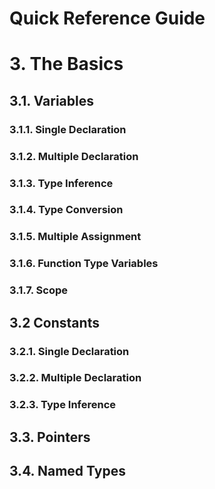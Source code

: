 Quick Reference Guide
=====================

# 3. The Basics

## 3.1. Variables

### 3.1.1. Single Declaration

### 3.1.2. Multiple Declaration

### 3.1.3. Type Inference
 
### 3.1.4. Type Conversion

### 3.1.5. Multiple Assignment
 
### 3.1.6. Function Type Variables

### 3.1.7. Scope

## 3.2 Constants

### 3.2.1. Single Declaration

### 3.2.2. Multiple Declaration
 
### 3.2.3. Type Inference

## 3.3. Pointers

## 3.4. Named Types
